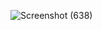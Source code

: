 ![Screenshot (638)](https://github.com/Amritansh20/Digital-Library/assets/72449781/f8679ea0-cf0d-4f09-add1-d8c0de82f0a4)
